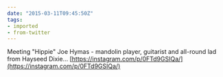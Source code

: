 ```yaml
---
date: "2015-03-11T09:45:50Z"
tags:
- imported
- from-twitter
---
```

Meeting "Hippie" Joe Hymas - mandolin player, guitarist and all-round lad from Hayseed Dixie… [https://instagram.com/p/0FTd9GSIQa/](https://instagram.com/p/0FTd9GSIQa/)
